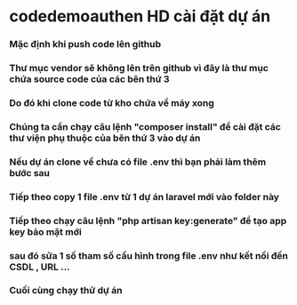 # codedemoauthen HD cài đặt dự án 
### Mặc định khi push code lên github 
### Thư mục vendor sẽ không lên trên github vì đây là thư mục chứa source code của các bên thứ 3
### Do đó khi clone code từ kho chứa về máy xong
### Chúng ta cần chạy câu lệnh "composer install" để cài đặt các thư viện phụ thuộc của bên thứ 3 vào dự án 
### Nếu dự án clone về chưa có file .env thì bạn phải làm thêm bước sau 
### Tiếp theo copy 1 file .env từ 1 dự án laravel mới vào folder này
### Tiếp theo chạy câu lệnh "php artisan key:generate" để tạo app key bảo mật mới
### sau đó sửa 1 số tham số cấu hình trong file .env như kết nối đến CSDL , URL ...
### Cuối cùng chạy thử dự án 
